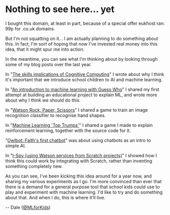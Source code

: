 # Nothing to see here... yet

I bought this domain, at least in part, because of a special offer eukhost ran: 99p for .co.uk domains. 

But I'm not squatting on it... I am actually planning to do something about this. In fact, I'm sort of hoping that now I've invested real money into this idea, that it might spur me into action.

In the meantime, you can see what I'm thinking about by looking through some of my blog posts over the last year. 

In "[The skills implications of Cognitive Computing](http://dalelane.co.uk/blog/?p=3299)" I wrote about why I think it's important that we introduce school children to AI and machine learning. 

In "[An introduction to machine learning with Guess Who](http://dalelane.co.uk/blog/?p=3330)" I shared my first attempt at building an educational project to explain ML, and wrote more about why I think we should do this.

In "[Watson Rock, Paper, Scissors](http://dalelane.co.uk/blog/?p=3349)" I shared a game to train an image recognition classifier to recognise hand shapes.

In "[Machine Learning 'Top Trumps'](http://dalelane.co.uk/blog/?p=3442)" I shared a game I made to explain reinforcement learning, together with the source code for it.

"[Owlbot: Faith's first chatbot](http://dalelane.co.uk/blog/?p=3463)" was about using chatbots as an intro to simple AI.

In "[I-Spy (using Watson services from Scratch projects)](http://dalelane.co.uk/blog/?p=3494)" I showed how I think this could work by integrating with Scratch, rather than inventing something completely new.

As you can see, I've been kicking this idea around for a year now, and sharing my various experiments as I go. I'm more convinced than ever that there is a demand for a general purpose tool that school kids could use to play and experiment with machine learning. I'd like to try and do something about that. And when I do, this is where it'll live.

-- Dale ([@MLforKids](https://twitter.com/MLforKids))
